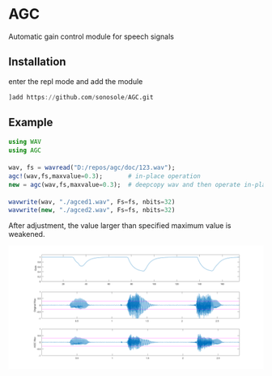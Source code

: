 # AGC
 Automatic gain control module for speech signals

## Installation
enter the repl mode and add the module
```julia
]add https://github.com/sonosole/AGC.git
```

## Example

```julia
using WAV
using AGC

wav, fs = wavread("D:/repos/agc/doc/123.wav");
agc!(wav,fs,maxvalue=0.3);       # in-place operation
new = agc(wav,fs,maxvalue=0.3);  # deepcopy wav and then operate in-place

wavwrite(wav, "./agced1.wav", Fs=fs, nbits=32)
wavwrite(new, "./agced2.wav", Fs=fs, nbits=32)
```

After adjustment, the value larger than specified maximum value is weakened.

![agced](/doc/agced-wav.png)

